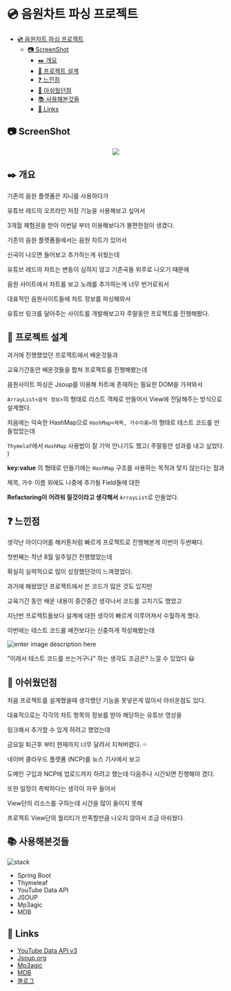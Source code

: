 # 💿 음원차트 파싱 프로젝트


<!-- @import "[TOC]" {cmd="toc" depthFrom=1 depthTo=6 orderedList=false} -->
<!-- code_chunk_output -->

* [💿 음원차트 파싱 프로젝트](#음원차트-파싱-프로젝트)
  * [📷 ScreenShot](#screenshot)
	* [✒️ 개요](#️-개요)
	* [📁 프로젝트 설계](#프로젝트-설계)
	* [❓ 느낀점](#느낀점)
	* [💭 아쉬웠던점](#아쉬웠던점)
	* [📚 사용해본것들](#사용해본것들)
	* [🔗 Links](#links)

<!-- /code_chunk_output -->

## 📷 ScreenShot

<center><img src="/screenshot.gif"></center>

## ✒️ 개요
기존의 음원 플랫폼은 지니를 사용하다가

유튜브 레드의 오프라인 저장 기능을 사용해보고 싶어서

3개월 체험권을 받아 이번달 부터 이용해보다가 불편한점이 생겼다.

기존의 음원 플랫폼들에서는 음원 차트가 있어서

신곡이 나오면 들어보고 추가하는게 쉬웠는데

유튜브 레드의 차트는 변동이 심하지 않고 기존곡들 위주로 나오기 때문에

음원 사이트에서 차트를 보고 노래를 추가하는게 너무 번거로워서

대표적인 음원사이트들에 차트 정보를 파싱해와서

유튜브 링크를 달아주는 사이트를 개발해보고자 주말동안 프로젝트를 진행해봤다.


## 📁 프로젝트 설계
과거에 진행했었던 프로젝트에서 배운것들과

교육기간동안 배운것들을 합쳐 프로젝트를 진행해봤는데

음원사이트 파싱은 Jsoup를 이용해 차트에 존재하는 필요한 DOM을 가져와서

`ArrayList<음악 정보>`의 형태로 리스트 객체로 만들어서 View에 전달해주는 방식으로 설계했다.

처음에는 익숙한 HashMap으로 `HashMap<제목, 가수이름>`의 형태로 테스트 코드를 만들었었는데

`Thymelaf`에서 `HashMap` 사용법이 잘 기억 안나기도 했고( 주말동안 성과를 내고 싶었다. )

**key:value** 의 형태로 만들기에는 `HashMap` 구조를 사용하는 목적과 맞지 않는다는 점과

제목, 가수 이름 외에도 나중에 추가될 Field들에 대한

**Refactoring이 어려워 질것이라고 생각해서** `ArrayList`로 만들었다.


## ❓ 느낀점
생각난 아이디어를 해커톤처럼 빠르게 프로젝트로 진행해본게 이번이 두번째다.

첫번째는 작년 8월 일주일간 진행했었는데

확실히 실력적으로 많이 성장했던것이 느껴졌었다.

과거에 해왔었던 프로젝트에서 쓴 코드가 많은 것도 있지만

교육기간 동안 배운 내용이 중간중간 생각나서 코드를 고치기도 했었고

지난번 프로젝트들보다 설계에 대한 생각이 빠르게 이루어져서 수월하게 했다.

이번에는 테스트 코드를 예전보다는 신중하게 작성해봤는데

![enter image description here](http://pds21.egloos.com/pds/201902/25/84/c0058984_5c73965f5b9fd.png)

"이래서 테스트 코드를 쓰는거구나" 하는 생각도 조금은? 느낄 수 있었다 😃


## 💭 아쉬웠던점
처음 프로젝트를 설계했을때 생각했던 기능을 못넣은게 많아서 아쉬운점도 있다.

대표적으로는 각각의 차트 항목의 정보를 받아 해당하는 유튜브 영상을

링크해서 추가할 수 있게 하려고 했었는데

금요일 퇴근후 부터 현재까지 너무 달려서 지쳐버렸다. 💦

네이버 클라우드 플랫폼 (NCP)를 뉴스 기사에서 보고

도메인 구입과 NCP에 업로드까지 하려고 했는데 다음주나 시간되면 진행해야 겠다.

또한 일정이 촉박하다는 생각이 자꾸 들어서

View단의 리소스를 구하는데 시간을 많이 들이지 못해

프로젝트 View단의 퀄리티가 만족할만큼 나오지 않아서 조금 아쉬웠다.

## 📚 사용해본것들
![stack](https://i.imgur.com/ui5Ys82.png)
- Spring Boot
- Thymeleaf
- YouTube Data API
- JSOUP
- Mp3agic
- MDB

## 🔗 Links

- [YouTube Data API v3](https://developers.google.com/youtube/v3/getting-started?hl=ko)
- [Jsoup.org](https://jsoup.org/)
- [Mp3agic](https://github.com/mpatric/mp3agic)
- [MDB](https://mdbootstrap.com/freebies/)
- [블로그](https://jihunhong.github.io/)

